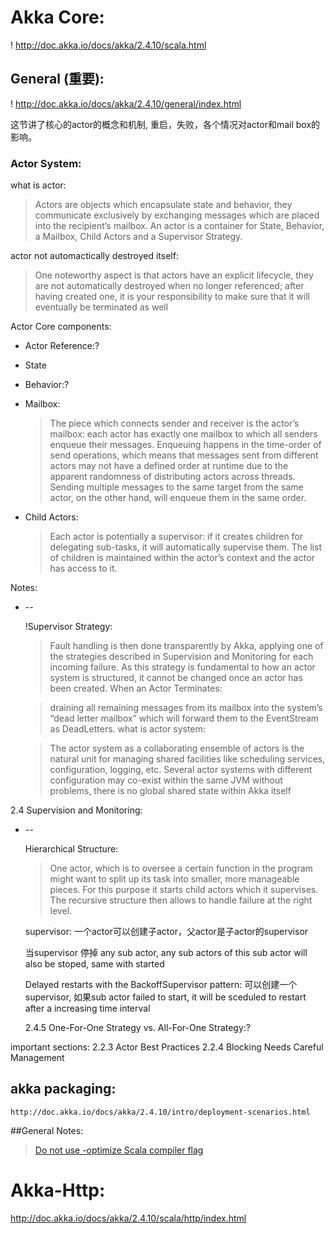 # Akka Core:
! http://doc.akka.io/docs/akka/2.4.10/scala.html

## General (重要):

! http://doc.akka.io/docs/akka/2.4.10/general/index.html

这节讲了核心的actor的概念和机制, 重启，失败，各个情况对actor和mail box的影响。



### Actor System:

what is actor:
>Actors are objects which encapsulate state and behavior, they communicate exclusively by exchanging messages which are placed into the recipient’s mailbox.
>An actor is a container for State, Behavior, a Mailbox, Child Actors and a Supervisor Strategy.

actor not automactically destroyed itself:
>One noteworthy aspect is that actors have an explicit lifecycle, they are not automatically destroyed when no longer referenced; after having created one, it is your responsibility to make sure that it will eventually be terminated as well


Actor Core components:

* Actor Reference:?
* State
* Behavior:?
* Mailbox:
    >The piece which connects sender and receiver is the actor’s mailbox: each actor has exactly one mailbox to which all senders enqueue their messages. Enqueuing happens in the time-order of send operations, which means that messages sent from different actors may not have a defined order at runtime due to the apparent randomness of distributing actors across threads. Sending multiple messages to the same target from the same actor, on the other hand, will enqueue them in the same order.

* Child Actors:
    >Each actor is potentially a supervisor: if it creates children for delegating sub-tasks, it will automatically supervise them. The list of children is maintained within the actor’s context and the actor has access to it.

Notes:

* --

    !Supervisor Strategy:
    >Fault handling is then done transparently by Akka, applying one of the strategies described in Supervision and Monitoring for each incoming failure. As this strategy is fundamental to how an actor system is structured, it cannot be changed once an actor has been created.
    When an Actor Terminates:

    >draining all remaining messages from its mailbox into the system’s “dead letter mailbox” which will forward them to the EventStream as DeadLetters.
    what is actor system:

    >The actor system as a collaborating ensemble of actors is the natural unit for managing shared facilities like scheduling services, configuration, logging, etc. Several actor systems with different configuration may co-exist within the same JVM without problems, there is no global shared state within Akka itself

2.4 Supervision and Monitoring:

* --

    Hierarchical Structure:

    >One actor, which is to oversee a certain function in the program might want to split up its task into smaller, more manageable pieces. For this purpose it starts child actors which it supervises.
    >The recursive structure then allows to handle failure at the right level.

    supervisor:
    一个actor可以创建子actor，父actor是子actor的supervisor

    当supervisor 停掉 any sub actor, any sub actors of this sub actor will also be stoped, same with started

    Delayed restarts with the BackoffSupervisor pattern:
        可以创建一个supervisor, 如果sub actor failed to start, it will be sceduled to restart after a increasing time interval

    2.4.5 One-For-One Strategy vs. All-For-One Strategy:?






important sections:
2.2.3 Actor Best Practices
2.2.4 Blocking Needs Careful Management

## akka packaging:
    http://doc.akka.io/docs/akka/2.4.10/intro/deployment-scenarios.html

##General Notes:

> [Do not use -optimize Scala compiler flag](http://doc.akka.io/docs/akka/2.4.10/intro/getting-started.html)

# Akka-Http:
http://doc.akka.io/docs/akka/2.4.10/scala/http/index.html
